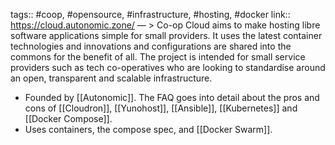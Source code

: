 tags:: #coop, #opensource, #infrastructure, #hosting, #docker
link:: https://cloud.autonomic.zone/
— > Co-op Cloud aims to make hosting libre software applications simple for small providers. It uses the latest container technologies and innovations and configurations are shared into the commons for the benefit of all. The project is intended for small service providers such as tech co-operatives who are looking to standardise around an open, transparent and scalable infrastructure.
- Founded by [[Autonomic]]. The FAQ goes into detail about the pros and cons of [[Cloudron]], [[Yunohost]], [[Ansible]], [[Kubernetes]] and [[Docker Compose]].
- Uses containers, the compose spec, and [[Docker Swarm]].
